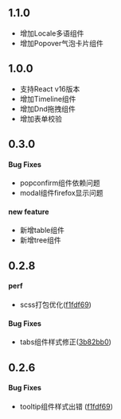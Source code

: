 ## 1.1.0

- 增加Locale多语组件
- 增加Popover气泡卡片组件

## 1.0.0

- 支持React v16版本
- 增加Timeline组件
- 增加Dnd拖拽组件
- 增加表单校验

## 0.3.0

#### Bug Fixes

- popconfirm组件依赖问题
- modal组件firefox显示问题

#### new feature

- 新增table组件
- 新增tree组件

## 0.2.8

#### perf

- scss打包优化([f1fdf69](https://github.com/iuap-design/tinper-bee/commit/4c34bf048791ae8eb3a7e5b156c91b7aafc0a03c))

#### Bug Fixes

- tabs组件样式修正([3b82bb0](https://github.com/iuap-design/tinper-bee/commit/3b82bb014392c2d36dc87768f423885eaba22013))


## 0.2.6
#### Bug Fixes

- tooltip组件样式出错 ([f1fdf69](https://github.com/iuap-design/tinper-bee/commit/f1fdf69cb59cd05e3ea0b5ae10859833b23b5393))
